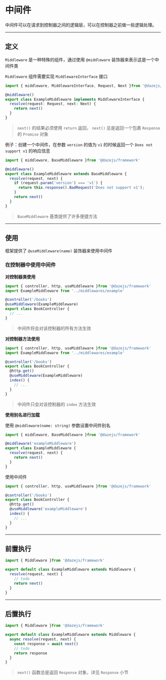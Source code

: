 # 中间件

中间件可以在请求到控制器之间的逻辑层，可以在控制器之前做一些逻辑处理。

---

<!-- ![](./assets/middleware-1.png) -->

## 定义

`Middleware` 是一种特殊的组件，通过使用 `@middleware` 装饰器来表示这是一个中间件类

`Middleware` 组件需要实现 `MiddlewareInterface` 接口

```ts
import { middleware, MiddlewareInterface, Request, Next }from '@dazejs/framework'

@middleware()
export class ExampleMiddleware implements MiddlewareInterface {
  resolve(request: Request, next: Next) {
    return next()
  }
}

```

> `next()` 的结果必须使用 `return` 返回， `next()` 总是返回一个包裹 `Response` 的 `Promise` 对象


例子：创建一个中间件，在参数 `version` 的值为 `v1` 的时候返回一个 `Does not support v1` 的响应信息

```ts
import { middleware, BaseMiddleware }from '@dazejs/framework'

@middleware()
export class ExampleMiddleware extends BaseMiddleware {
  resolve(request, next) {
    if (request.param('version') === 'v1') {
      return this.response().BadRequest('Does not support v1');
    }
    return next()
  }
}

```

> `BaseMiddleware` 基类提供了许多便捷方法

---


## 使用

框架提供了 `@useMiddleware(name)` 装饰器来使用中间件

### 在控制器中使用中间件

**对控制器类使用**

```ts {5}
import { controller, http, useMiddleware }from '@dazejs/framework'
import ExampleMiddleware from '../middlewares/example'

@controller('/books')
@useMiddleware(ExampleMiddleware)
export class BookController {
  // ...
}

```

> 中间件将会对该控制器的所有方法生效

**对控制器方法使用**

```ts {7}
import { controller, http, useMiddleware }from '@dazejs/framework'
import ExampleMiddleware from '../middlewares/example'

@controller('/books')
export class BookController {
  @http.get()
  @useMiddleware(ExampleMiddleware)
  index() {
    // ...
  }
}

```

> 中间件只会对该控制器的 `index` 方法生效

**使用别名进行加载**

使用 `@middleware(name: string)` 参数设置中间件别名

```ts
import { middleware, BaseMiddleware }from '@dazejs/framework'

@middleware('exampleMiddleware')
export class ExampleMiddleware {
  resolve(request, next) {
    return next()
  }
}

```

使用中间件

```ts {7}
import { controller, http, useMiddleware }from '@dazejs/framework'

@controller('/books')
export class BookController {
  @http.get()
  @useMiddleware('exampleMiddleware')
  index() {
    // ...
  }
}

```

---

## 前置执行

```ts
import { Middleware }from '@dazejs/framework'

export default class ExampleMiddleware extends Middleware {
  resolve(request, next) {
    // todo
    return next()
  }
}

```

---

## 后置执行

```ts
import { Middleware }from '@dazejs/framework'

export default class ExampleMiddleware extends Middleware {
  async resolve(request, next) {
    const response = await next()
    // todo
    return response
  }
}

```

> `next()` 函数总是返回 `Response` 对象，详见 `Response` 小节

